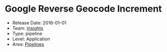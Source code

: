 # Google Reverse Geocode Increment
* Release Date: 2016-01-01
* Team: [Insights](../teams/insights.md)
* Type: pipeline
* Level: Application
* Area: [Pipelines](areas/pipelines.png)
